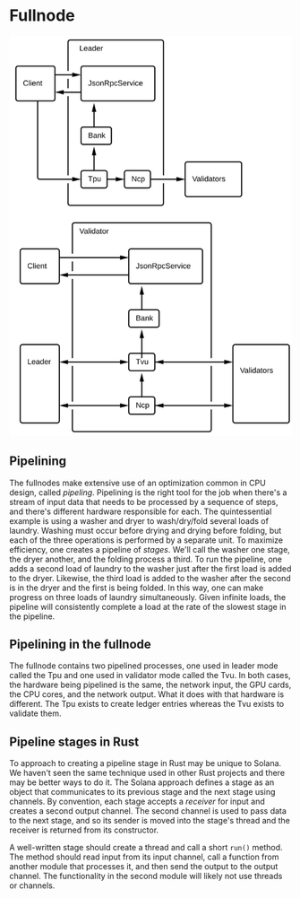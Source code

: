 # Fullnode

<img alt="Fullnode block diagrams" src="img/fullnode.svg" class="center"/>

## Pipelining

The fullnodes make extensive use of an optimization common in CPU design,
called *pipeling*.  Pipelining is the right tool for the job when there's a
stream of input data that needs to be processed by a sequence of steps, and
there's different hardware responsible for each. The quintessential example is
using a washer and dryer to wash/dry/fold several loads of laundry. Washing
must occur before drying and drying before folding, but each of the three
operations is performed by a separate unit. To maximize efficiency, one creates
a pipeline of *stages*. We'll call the washer one stage, the dryer another, and
the folding process a third. To run the pipeline, one adds a second load of
laundry to the washer just after the first load is added to the dryer.
Likewise, the third load is added to the washer after the second is in the
dryer and the first is being folded. In this way, one can make progress on
three loads of laundry simultaneously. Given infinite loads, the pipeline will
consistently complete a load at the rate of the slowest stage in the pipeline.

## Pipelining in the fullnode

The fullnode contains two pipelined processes, one used in leader mode called
the Tpu and one used in validator mode called the Tvu. In both cases, the
hardware being pipelined is the same, the network input, the GPU cards, the CPU
cores, and the network output.  What it does with that hardware is different.
The Tpu exists to create ledger entries whereas the Tvu exists to validate
them.

## Pipeline stages in Rust

To approach to creating a pipeline stage in Rust may be unique to Solana. We
haven't seen the same technique used in other Rust projects and there may be
better ways to do it. The Solana approach defines a stage as an object that
communicates to its previous stage and the next stage using channels. By
convention, each stage accepts a *receiver* for input and creates a second
output channel. The second channel is used to pass data to the next stage, and
so its sender is moved into the stage's thread and the receiver is returned
from its constructor.

A well-written stage should create a thread and call a short `run()` method.
The method should read input from its input channel, call a function from
another module that processes it, and then send the output to the output
channel. The functionality in the second module will likely not use threads or
channels.

